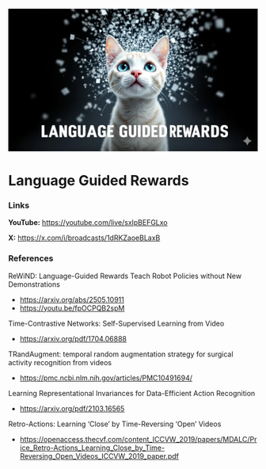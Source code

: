 ![thumbnail](thumbnail.png)

# Language Guided Rewards

### Links

**YouTube:** https://youtube.com/live/sxlpBEFGLxo

**X:** https://x.com/i/broadcasts/1dRKZaoeBLaxB

### References

ReWiND: Language-Guided Rewards Teach Robot Policies without New Demonstrations
- https://arxiv.org/abs/2505.10911
- https://youtu.be/fpOCPQB2spM

Time-Contrastive  Networks:  Self-Supervised  Learning  from  Video
- https://arxiv.org/pdf/1704.06888

TRandAugment: temporal random augmentation strategy for surgical activity recognition from videos
- https://pmc.ncbi.nlm.nih.gov/articles/PMC10491694/

Learning Representational Invariances for Data-Efficient Action Recognition
- https://arxiv.org/pdf/2103.16565

Retro-Actions: Learning ‘Close’ by Time-Reversing ‘Open’ Videos
- https://openaccess.thecvf.com/content_ICCVW_2019/papers/MDALC/Price_Retro-Actions_Learning_Close_by_Time-Reversing_Open_Videos_ICCVW_2019_paper.pdf
